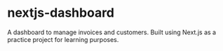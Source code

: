 # nextjs-dashboard
A dashboard to manage invoices and customers. Built using Next.js as a practice project for learning purposes.
